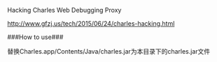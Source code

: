 Hacking Charles Web Debugging Proxy

<http://www.gfzj.us/tech/2015/06/24/charles-hacking.html>

###How to use###

替换Charles.app/Contents/Java/charles.jar为本目录下的charles.jar文件
